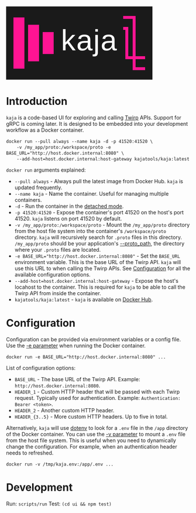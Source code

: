 ![](docs/logo.svg)

# Introduction

`kaja` is a code-based UI for exploring and calling [Twirp](https://github.com/twitchtv/twirp) APIs. Support for gRPC is coming later. It is designed to be embedded into your development workflow as a Docker container.

```
docker run --pull always --name kaja -d -p 41520:41520 \
    -v /my_app/proto:/workspace/proto -e BASE_URL="http://host.docker.internal:8080" \
    --add-host=host.docker.internal:host-gateway kajatools/kaja:latest
```

`docker run` arguments explained:

- `--pull always` - Always pull the latest image from Docker Hub. `kaja` is updated frequently.
- `--name kaja` - Name the container. Useful for managing multiple containers.
- `-d` - Run the container in the [detached mode](https://docs.docker.com/engine/reference/run/#detached--d).
- `-p 41520:41520` - Expose the container's port 41520 on the host's port 41520. `kaja` listens on port 41520 by default.
- `-v /my_app/proto:/workspace/proto` - Mount the `/my_app/proto` directory from the host file system into the container's `/workspace/proto` directory. `kaja` will recursively search for `.proto` files in this directory. `/my_app/proto` should be your application's [--proto_path](https://protobuf.dev/reference/cpp/api-docs/google.protobuf.compiler.command_line_interface/), the directory where your `.proto` files are located.
- `-e BASE_URL="http://host.docker.internal:8080"` - Set the `BASE_URL` environment variable. This is the base URL of the Twirp API. `kaja` will use this URL to when calling the Twirp APIs. See [Configuration](#configuration) for all the available configuration options.
- `--add-host=host.docker.internal:host-gateway` - Expose the host's locahost to the container. This is required for `kaja` to be able to call the Twirp API from inside the container.
- `kajatools/kaja:latest` - `kaja` is available on [Docker Hub](https://hub.docker.com/r/kajatools/kaja).

# Configuration

Configuration can be provided via environment variables or a config file. Use the [-e parameter](https://docs.docker.com/engine/reference/commandline/run/#env) when running the Docker container.

```
docker run -e BASE_URL="http://host.docker.internal:8080" ...
```

List of configuration options:

- `BASE_URL` - The base URL of the Twirp API. Example: `http://host.docker.internal:8080`.
- `HEADER_1` - Custom HTTP header that will be passed with each Twirp request. Typically used for authentication. Example: `Authentication: Bearer <token>`.
- `HEADER_2` - Another custom HTTP header.
- `HEADER_{3..5}` - More custom HTTP headers. Up to five in total.

Alternatively, `kaja` will use [dotenv](https://github.com/motdotla/dotenv) to look for a `.env` file in the `/app` directory of the Docker container. You can use the [-v parameter](https://docs.docker.com/engine/reference/commandline/run/#volume) to mount a `.env` file from the host file system. This is useful when
you need to dynamically change the configuration. For example, when an authentication header needs to refreshed.

```
docker run -v /tmp/kaja.env:/app/.env ...
```

# Development

Run: `scripts/run`
Test: `(cd ui && npm test)`
